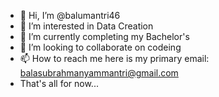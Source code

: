 - 👋 Hi, I’m @balumantri46
- 👀 I’m interested in Data Creation
- 🌱 I’m currently completing my Bachelor's 
- 💞️ I’m looking to collaborate on codeing
- 📫 How to reach me here is my primary email: balasubrahmanyammantri@gmail.com
- That's all for now...

<!---
balumantri46/balumantri46 is a ✨ special ✨ repository because its `README.md` (this file) appears on your GitHub profile.
You can click the Preview link to take a look at your changes.
--->
